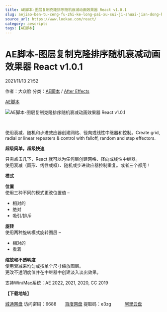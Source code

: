 ```yaml
---
title: AE脚本-图层复制克隆排序随机衰减动画效果器 React v1.0.1
slug: aejiao-ben-tu-ceng-fu-zhi-ke-long-pai-xu-sui-ji-shuai-jian-dong-hua-xiao-guo-qi-react-v1-0-1
source_url: https://www.lookae.com/react/
category: aescripts
tags: [AE脚本]
---
```

# AE脚本-图层复制克隆排序随机衰减动画效果器 React v1.0.1

2021/11/13 21:52

作者：大众脸
分类：[AE脚本](https://www.lookae.com/after-effects/aescripts/) / [After Effects](https://www.lookae.com/after-effects/)

[AE脚本](https://www.lookae.com/tag/ae%e8%84%9a%e6%9c%ac/)

![AE脚本-图层复制克隆排序随机衰减动画效果器 React v1.0.1](https://www.lookae.com/wp-content/uploads/2021/11/React.jpg "AE脚本-图层复制克隆排序随机衰减动画效果器 React v1.0.1-LookAE.com")

[﻿﻿﻿](https://cloud.video.taobao.com//play/u/705956171/p/1/e/6/t/1/337332495438.mp4)

使用衰减、随机和步进效应器创建网格、径向或线性中继器和控制。Create grid, radial or linear repeaters & control with falloff, random and step effectors.

**超级简单，超级快速**

只需点击几下，React 就可以为任何层创建网格、径向或线性中继器。  
使用衰减（圆形、线性或框）、随机或步进效应器控制重复。或者三个都用！

**模式**

**位置**  
使用三种不同的模式更改位置值 –

* 相对的
* 绝对
* 吸引/排斥

**旋转**  
使用两种旋转模式旋转图层 –

* 相对的
* 看着

**缩放和不透明度**  
使用衰减来均匀或按单个尺寸缩放图层。  
更改不透明度值并在中继器中创建淡入淡出效果。

支持Win/Mac系统：AE 2022, 2021, 2020, CC 2019

**【下载地址】**

[城通网盘](https://url62.ctfile.com/f/680462-520632069-f2c31e) 访问密码：6688       [百度网盘](https://pan.baidu.com/s/1MjyiyS2NUmoKcuKplWMGQQ) 提取码：e3zg           [阿里云盘](https://www.aliyundrive.com/s/sn1bDrqnZa8)
